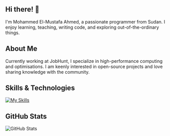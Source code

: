 ## Hi there! 👋

I'm Mohammed El-Mustafa Ahmed, a passionate programmer from Sudan. I enjoy learning, teaching, writing code, and exploring out-of-the-ordinary things.

## About Me

Currently working at JobHunt, I specialize in high-performance computing and optimisations. I am keenly interested in open-source projects and love sharing knowledge with the community.

## Skills & Technologies

[![My Skills](https://skillicons.dev/icons?i=c,cpp,go,html,css,js,ts,nodejs,expressjs,nestjs,vuejs,nuxtjs,py,flask,bash,git,github,docker,k8s,mysql,postgres,mongodb,redis,rabbitmq,aws,azure,gcp)](https://skillicons.dev)

## GitHub Stats

![GitHub Stats](https://github-readme-stats.vercel.app/api?username=melmustafa&show_icons=true&theme=radical)
